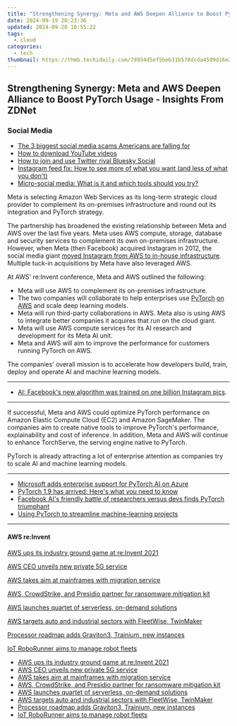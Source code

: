 ```yaml
---
title: "Strengthening Synergy: Meta and AWS Deepen Alliance to Boost PyTorch Usage - Insights From ZDNet"
date: 2024-09-19 20:23:36
updated: 2024-09-20 10:55:22
tags:
  - cloud
categories:
  - tech
thumbnail: https://thmb.techidaily.com/7d954d5ef5beb31b578dcda4509d16e23f0ef0d1b79a76b01e4834ddb01328ea.jpg
---
```


## Strengthening Synergy: Meta and AWS Deepen Alliance to Boost PyTorch Usage - Insights From ZDNet

### Social Media

* [The 3 biggest social media scams Americans are falling for](https://www.zdnet.com/article/the-3-biggest-social-media-scams-americans-are-falling-for/)
* [How to download YouTube videos](https://www.zdnet.com/article/how-to-download-youtube-videos-for-free-plus-two-other-methods/)
* [How to join and use Twitter rival Bluesky Social](https://www.zdnet.com/article/how-to-get-started-using-bluesky-social-everything-you-need-to-know/)
* [Instagram feed fix: How to see more of what you want (and less of what you don't)](https://www.zdnet.com/article/instagram-feed-fix-how-to-see-more-of-what-you-want-and-less-of-what-you-dont/)
* [Micro-social media: What is it and which tools should you try?](https://www.zdnet.com/article/micro-social-media-what-is-it-and-which-tools-should-you-try/)

Meta is selecting Amazon Web Services as its long-term strategic cloud provider to complement its on-premises infrastructure and round out its integration and PyTorch strategy. 

The partnership has broadened the existing relationship between Meta and AWS over the last five years. Meta uses AWS compute, storage, database and security services to complement its own on-premises infrastructure. However, when Meta (then Facebook) acquired Instagram in 2012, the social media giant [moved Instagram from AWS to in-house infrastructure](https://instagram-engineering.com/migrating-from-aws-to-fb-86b16f6766e2). Multiple tuck-in acquisitions by Meta have also leveraged AWS. 

At AWS' re:Invent conference, Meta and AWS outlined the following:

* Meta will use AWS to complement its on-premises infrastructure.
* The two companies will collaborate to help enterprises use [PyTorch](https://pytorch.org/) [on AWS](https://buy.geni.us/Proxy.ashx?TSID=368250&GR%5FURL=https%3A%2F%2Faws.amazon.com%2Fpytorch%2F%3Ftag%3Dzd-buy-button-20%26ascsubtag%3D%5F%5FCOM%5FCLICK%5FID%5F%5F%7C0b2d9b36-e924-4e80-9ccd-08d26e2c0ba1%7Cdtp&dtb=1) and scale deep learning models.
* Meta will run third-party collaborations in AWS. Meta also is using AWS to integrate better companies it acquires that run on the cloud giant.
* Meta will use AWS compute services for its AI research and development for its Meta AI unit.
* Meta and AWS will aim to improve the performance for customers running PyTorch on AWS.

The companies' overall mission is to accelerate how developers build, train, deploy and operate AI and machine learning models. 

---

* [AI: Facebook's new algorithm was trained on one billion Instagram pics](https://www.zdnet.com/article/ai-facebooks-new-algorithm-was-trained-on-one-billion-instagram-pics/).

---

If successful, Meta and AWS could optimize PyTorch performance on Amazon Elastic Compute Cloud (EC2) and Amazon SageMaker. The companies aim to create native tools to improve PyTorch's performance, explainability and cost of inference. In addition, Meta and AWS will continue to enhance TorchServe, the serving engine native to PyTorch.

PyTorch is already attracting a lot of enterprise attention as companies try to scale AI and machine learning models. 

---

* [Microsoft adds enterprise support for PyTorch AI on Azure](https://www.zdnet.com/article/microsoft-adds-enterprise-support-for-pytorch-ai-on-azure/)
* [PyTorch 1.9 has arrived: Here's what you need to know](https://www.zdnet.com/article/pytorch-1-9-has-arrived-heres-what-you-need-to-know/)
* [Facebook AI's friendly battle of researchers versus devs finds PyTorch triumphant](https://www.zdnet.com/article/facebook-ais-friendly-battle-of-researchers-versus-devs-finds-pytorch-triumphant/)
* [Using PyTorch to streamline machine-learning projects](https://www.zdnet.com/article/using-pytorch-to-streamline-machine-learning-projects/)

---

#### AWS re:Invent

[AWS ups its industry ground game at re:Invent 2021](https://www.zdnet.com/article/aws-ups-its-industry-ground-game-at-reinvent-2021/ "AWS ups its industry ground game at re:Invent 2021")

[AWS CEO unveils new private 5G service](https://www.zdnet.com/article/aws-ceo-announces-private-5g-at-reinvent-2021/ "AWS CEO unveils new private 5G service")

[AWS takes aim at mainframes with migration service](https://www.zdnet.com/article/aws-takes-aim-at-mainframes-with-migration-service/ "AWS takes aim at mainframes with migration service")

[AWS, CrowdStrike, and Presidio partner for ransomware mitigation kit](https://www.zdnet.com/article/amazon-web-services-crowdstrike-and-presidio-partner-for-ransomware-mitigation-kit/ "AWS, CrowdStrike, and Presidio partner for ransomware mitigation kit")

[AWS launches quartet of serverless, on-demand solutions](https://www.zdnet.com/article/aws-goes-all-in-on-serverless-on-demand-solutions-with-quartet-of-launches/ "AWS launches quartet of serverless, on-demand solutions")

[AWS targets auto and industrial sectors with FleetWise, TwinMaker](https://www.zdnet.com/article/aws-targets-auto-and-industrial-sectors-with-fleetwise-twinmaker/ "AWS targets auto and industrial sectors with FleetWise, TwinMaker")

[Processor roadmap adds Graviton3, Trainium, new instances](https://www.zdnet.com/article/aws-fleshes-out-processor-roadmap-with-graviton3-trainium-new-instances/ "Processor roadmap adds Graviton3, Trainium, new instances")

[IoT RoboRunner aims to manage robot fleets](https://www.zdnet.com/article/aws-launches-aws-iot-roborunner-aims-to-manage-robot-fleets/ "IoT RoboRunner aims to manage robot fleets")

* [AWS ups its industry ground game at re:Invent 2021](https://www.zdnet.com/article/aws-ups-its-industry-ground-game-at-reinvent-2021/ "AWS ups its industry ground game at re:Invent 2021")
* [AWS CEO unveils new private 5G service](https://www.zdnet.com/article/aws-ceo-announces-private-5g-at-reinvent-2021/ "AWS CEO unveils new private 5G service")
* [AWS takes aim at mainframes with migration service](https://www.zdnet.com/article/aws-takes-aim-at-mainframes-with-migration-service/ "AWS takes aim at mainframes with migration service")
* [AWS, CrowdStrike, and Presidio partner for ransomware mitigation kit](https://www.zdnet.com/article/amazon-web-services-crowdstrike-and-presidio-partner-for-ransomware-mitigation-kit/ "AWS, CrowdStrike, and Presidio partner for ransomware mitigation kit")
* [AWS launches quartet of serverless, on-demand solutions](https://www.zdnet.com/article/aws-goes-all-in-on-serverless-on-demand-solutions-with-quartet-of-launches/ "AWS launches quartet of serverless, on-demand solutions")
* [AWS targets auto and industrial sectors with FleetWise, TwinMaker](https://www.zdnet.com/article/aws-targets-auto-and-industrial-sectors-with-fleetwise-twinmaker/ "AWS targets auto and industrial sectors with FleetWise, TwinMaker")
* [Processor roadmap adds Graviton3, Trainium, new instances](https://www.zdnet.com/article/aws-fleshes-out-processor-roadmap-with-graviton3-trainium-new-instances/ "Processor roadmap adds Graviton3, Trainium, new instances")
* [IoT RoboRunner aims to manage robot fleets](https://www.zdnet.com/article/aws-launches-aws-iot-roborunner-aims-to-manage-robot-fleets/ "IoT RoboRunner aims to manage robot fleets")

<ins class="adsbygoogle"
     style="display:block"
     data-ad-format="autorelaxed"
     data-ad-client="ca-pub-7571918770474297"
     data-ad-slot="1223367746"></ins>



<ins class="adsbygoogle"
     style="display:block"
     data-ad-client="ca-pub-7571918770474297"
     data-ad-slot="8358498916"
     data-ad-format="auto"
     data-full-width-responsive="true"></ins>
